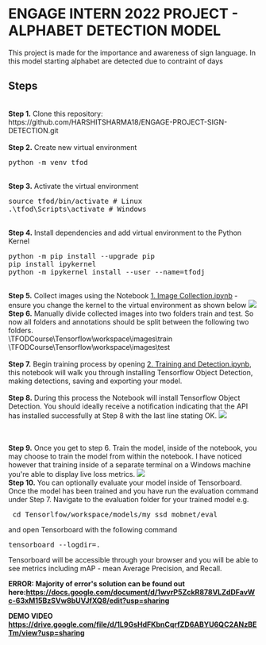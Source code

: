# ENGAGE INTERN 2022 PROJECT - ALPHABET DETECTION MODEL
<p>This project is made for the importance and awareness of sign language. In this model starting alphabet are detected due to contraint of days 

## Steps
<br />
<b>Step 1.</b> Clone this repository: https://github.com/HARSHITSHARMA18/ENGAGE-PROJECT-SIGN-DETECTION.git
<br/><br/>
<b>Step 2.</b> Create  new virtual environment 
<pre>
python -m venv tfod
</pre> 
<br/>
<b>Step 3.</b> Activate the  virtual environment
<pre>
source tfod/bin/activate # Linux
.\tfod\Scripts\activate # Windows 
</pre>
<br/>
<b>Step 4.</b> Install dependencies and add virtual environment to the Python Kernel
<pre>
python -m pip install --upgrade pip
pip install ipykernel
python -m ipykernel install --user --name=tfodj
</pre>
<br/>
<b>Step 5.</b> Collect images using the Notebook <a href="https://github.com/HARSHITSHARMA18/ENGAGE-PROJECT-SIGN-DETECTION/blob/main/1.%20Image%20Collection.ipynb">1. Image Collection.ipynb</a> - ensure you change the kernel to the virtual environment as shown below
<img src="https://i.imgur.com/8yac6Xl.png"> 
<br/>
<b>Step 6.</b> Manually divide collected images into two folders train and test. So now all folders and annotations should be split between the following two folders. <br/>
\TFODCourse\Tensorflow\workspace\images\train<br />
\TFODCourse\Tensorflow\workspace\images\test
<br/><br/>
<b>Step 7.</b> Begin training process by opening <a href="https://github.com/HARSHITSHARMA18/ENGAGE-PROJECT-SIGN-DETECTION/blob/main/2.%20Training%20and%20Detection.ipynb">2. Training and Detection.ipynb</a>, this notebook will walk you through installing Tensorflow Object Detection, making detections, saving and exporting your model. 
<br /><br/>
<b>Step 8.</b> During this process the Notebook will install Tensorflow Object Detection. You should ideally receive a notification indicating that the API has installed successfully at Step 8 with the last line stating OK.  
<img src="https://i.imgur.com/FSQFo16.png">

<br /> <br/>
<b>Step 9.</b> Once you get to step 6. Train the model, inside of the notebook, you may choose to train the model from within the notebook. I have noticed however that training inside of a separate terminal on a Windows machine you're able to display live loss metrics. 
<img src="https://i.imgur.com/K0wLO57.png"> 
<br />
<b>Step 10.</b> You can optionally evaluate your model inside of Tensorboard. Once the model has been trained and you have run the evaluation command under Step 7. Navigate to the evaluation folder for your trained model e.g. 
<pre> cd Tensorlfow/workspace/models/my_ssd_mobnet/eval</pre> 
and open Tensorboard with the following command
<pre>tensorboard --logdir=. </pre>
Tensorboard will be accessible through your browser and you will be able to see metrics including mAP - mean Average Precision, and Recall.
<br />


<b>ERROR: 
Majority of error's solution can be found out here:https://docs.google.com/document/d/1wvrP5ZckR878VLZdDFavWc-63xM15BzSVw8bUVJfXQ8/edit?usp=sharing

<b>DEMO VIDEO 
 https://drive.google.com/file/d/1L9GsHdFKbnCqrfZD6ABYU6QC2ANzBETm/view?usp=sharing
